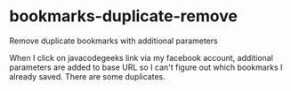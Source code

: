 # bookmarks-duplicate-remove
Remove duplicate bookmarks with additional parameters

When I click on javacodegeeks link via my facebook account, additional parameters are added to base URL
so I can't figure out which bookmarks I already saved. There are some duplicates.

